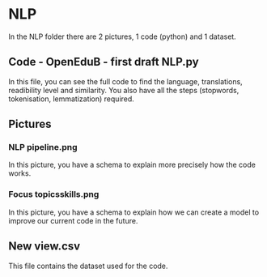 # NLP
In the NLP folder there are 2 pictures, 1 code (python) and 1 dataset.

## Code - OpenEduB - first draft NLP.py
In this file, you can see the full code to find the language, translations, readibility level and similarity. You also have all the steps (stopwords, tokenisation, lemmatization) required. 

## Pictures
### NLP pipeline.png
In this picture, you have a schema to explain more precisely how the code works. 

### Focus topicsskills.png
In this picture, you have a schema to explain how we can create a model to improve our current code in the future. 

## New view.csv
This file contains the dataset used for the code. 
